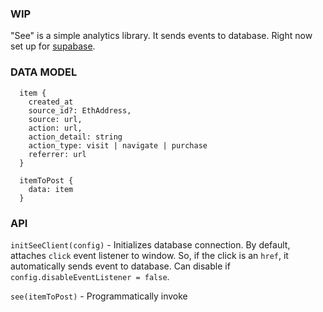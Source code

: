 ### WIP

"See" is a simple analytics library. It sends events to database. Right now set up for [supabase](https://supabase.com/).

### DATA MODEL


```
  item {
    created_at
    source_id?: EthAddress,
    source: url,
    action: url,
    action_detail: string
    action_type: visit | navigate | purchase
    referrer: url
  }
  
  itemToPost {
    data: item
  }
```

### API

`initSeeClient(config)` - Initializes database connection. By default, attaches `click` event listener to window. So, if the click is an `href`, it automatically sends event to database. Can disable if `config.disableEventListener = false`.

`see(itemToPost)` - Programmatically invoke 